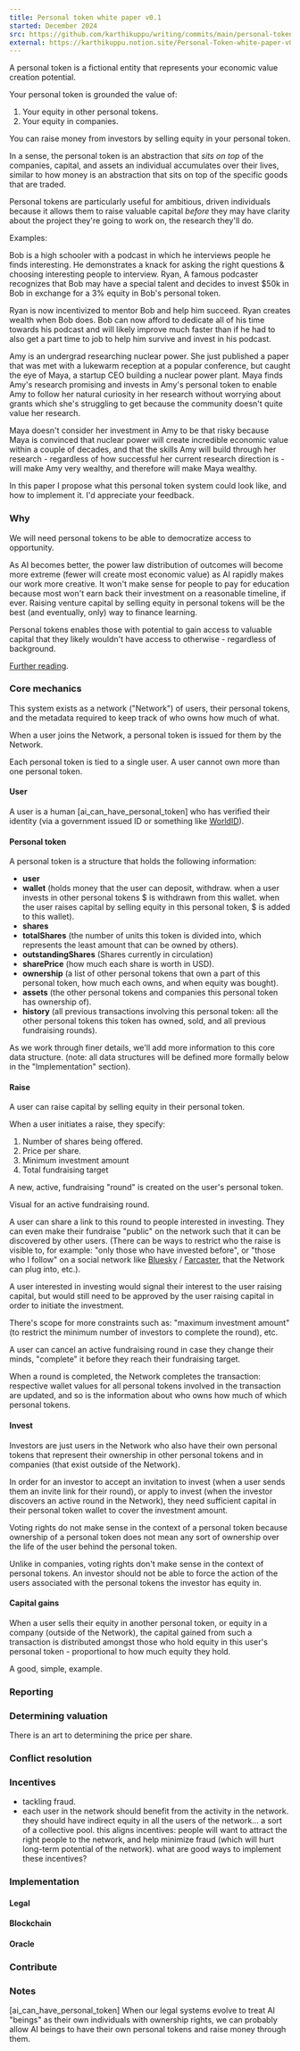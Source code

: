 ```yaml
---
title: Personal token white paper v0.1
started: December 2024
src: https://github.com/karthikuppu/writing/commits/main/personal-token.md
external: https://karthikuppu.notion.site/Personal-Token-white-paper-v0-1-1667f8a8605d80a7a1f6ea8bee7ae573
---
```


A personal token is a fictional entity that represents your economic value creation potential.

Your personal token is grounded the value of:

1. Your equity in other personal tokens.
2. Your equity in companies.

You can raise money from investors by selling equity in your personal token.

In a sense, the personal token is an abstraction that _sits on top_ of the companies, capital, and assets an individual accumulates over their lives, similar to how money is an abstraction that sits on top of the specific goods that are traded.

Personal tokens are particularly useful for ambitious, driven individuals because it allows them to raise valuable capital _before_ they may have clarity about the project they're going to work on, the research they'll do.

Examples:

Bob is a high schooler with a podcast in which he interviews people he finds interesting. He demonstrates a knack for asking the right questions & choosing interesting people to interview. Ryan, A famous podcaster recognizes that Bob may have a special talent and decides to invest $50k in Bob in exchange for a 3% equity in Bob's personal token.

Ryan is now incentivized to mentor Bob and help him succeed. Ryan creates wealth when Bob does. Bob can now afford to dedicate all of his time towards his podcast and will likely improve much faster than if he had to also get a part time to job to help him survive and invest in his podcast.

Amy is an undergrad researching nuclear power. She just published a paper that was met with a lukewarm reception at a popular conference, but caught the eye of Maya, a startup CEO building a nuclear power plant. Maya finds Amy's research promising and invests in Amy's personal token to enable Amy to follow her natural curiosity in her research without worrying about grants which she's struggling to get because the community doesn't quite value her research.

Maya doesn't consider her investment in Amy to be that risky because Maya is convinced that nuclear power will create incredible economic value within a couple of decades, and that the skills Amy will build through her research - regardless of how successful her current research direction is - will make Amy very wealthy, and therefore will make Maya wealthy.

In this paper I propose what this personal token system could look like, and how to implement it. I'd appreciate your feedback.

### Why

We will need personal tokens to be able to democratize access to opportunity.

As AI becomes better, the power law distribution of outcomes will become more extreme (fewer will create most economic value) as AI rapidly makes our work more creative. It won't make sense for people to pay for education because most won't earn back their investment on a reasonable timeline, if ever. Raising venture capital by selling equity in personal tokens will be the best (and eventually, only) way to finance learning.

Personal tokens enables those with potential to gain access to valuable capital that they likely wouldn't have access to otherwise - regardless of background.

[Further reading](https://www.karthikuppu.com/vc-learning).

### Core mechanics

This system exists as a network ("Network") of users, their personal tokens, and the metadata required to keep track of who owns how much of what.

When a user joins the Network, a personal token is issued for them by the Network.

Each personal token is tied to a single user. A user cannot own more than one personal token.

#### User

A user is a human [ai_can_have_personal_token] who has verified their identity (via a government issued ID or something like [WorldID](https://world.org/world-id)).

#### Personal token

A personal token is a structure that holds the following information:

- **user**
- **wallet** (holds money that the user can deposit, withdraw. when a user invests in other personal tokens $ is withdrawn from this wallet. when the user raises capital by selling equity in this personal token, $ is added to this wallet).
- **shares**
- **totalShares** (the number of units this token is divided into, which represents the least amount that can be owned by others).
- **outstandingShares** (Shares currently in circulation)
- **sharePrice** (how much each share is worth in USD).
- **ownership** (a list of other personal tokens that own a part of this personal token, how much each owns, and when equity was bought).
- **assets** (the other personal tokens and companies this personal token has ownership of).
- **history** (all previous transactions involving this personal token: all the other personal tokens this token has owned, sold, and all previous fundraising rounds).

As we work through finer details, we'll add more information to this core data structure. (note: all data structures will be defined more formally below in the "Implementation" section).

#### Raise

A user can raise capital by selling equity in their personal token.

When a user initiates a raise, they specify:

1. Number of shares being offered.
2. Price per share.
3. Minimum investment amount
4. Total fundraising target

A new, active, fundraising "round" is created on the user's personal token.

<TODO>Visual for an active fundraising round.</TODO>

A user can share a link to this round to people interested in investing. They can even make their fundraise "public" on the network such that it can be discovered by other users. (There can be ways to restrict who the raise is visible to, for example: "only those who have invested before", or "those who I follow" on a social network like [Bluesky](https://bsky.app/) / [Farcaster](https://www.farcaster.xyz/), that the Network can plug into, etc.).

A user interested in investing would signal their interest to the user raising capital, but would still need to be approved by the user raising capital in order to initiate the investment.

There's scope for more constraints such as: "maximum investment amount" (to restrict the minimum number of investors to complete the round), etc.

A user can cancel an active fundraising round in case they change their minds, "complete" it before they reach their fundraising target.

When a round is completed, the Network completes the transaction: respective wallet values for all personal tokens involved in the transaction are updated, and so is the information about who owns how much of which personal tokens.

#### Invest

Investors are just users in the Network who also have their own personal tokens that represent their ownership in other personal tokens and in companies (that exist outside of the Network).

In order for an investor to accept an invitation to invest (when a user sends them an invite link for their round), or apply to invest (when the investor discovers an active round in the Network), they need sufficient capital in their personal token wallet to cover the investment amount.

Voting rights do not make sense in the context of a personal token because ownership of a personal token does not mean any sort of ownership over the life of the user behind the personal token.

Unlike in companies, voting rights don't make sense in the context of personal tokens. An investor should not be able to force the action of the users associated with the personal tokens the investor has equity in.

#### Capital gains

When a user sells their equity in another personal token, or equity in a company (outside of the Network), the capital gained from such a transaction is distributed amongst those who hold equity in this user's personal token - proportional to how much equity they hold.

<TODO>A good, simple, example.</TODO>

### Reporting

### Determining valuation

There is an art to determining the price per share.

### Conflict resolution

### Incentives

- tackling fraud.
- each user in the network should benefit from the activity in the network. they should have indirect equity in all the users of the network... a sort of a collective pool. this aligns incentives: people will want to attract the right people to the network, and help minimize fraud (which will hurt long-term potential of the network). what are good ways to implement these incentives?

### Implementation

#### Legal

#### Blockchain

#### Oracle

### Contribute

### Notes

[ai_can_have_personal_token] When our legal systems evolve to treat AI "beings" as their own individuals with ownership rights, we can probably allow AI beings to have their own personal tokens and raise money through them.
